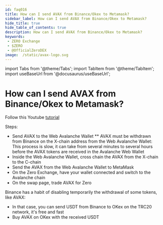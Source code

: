 ```yaml
---
id: faq016
title: How can I send AVAX from Binance/Okex to Metamask?
sidebar_label: How can I send AVAX from Binance/Okex to Metamask?
hide_title: true
hide_table_of_contents: true
description: How can I send AVAX from Binance/Okex to Metamask?
keywords:
 - ZERO Exchange
 - $ZERO
 - @OfficialZeroDEX
image:  /static/avax-logo.svg
---
```


import Tabs from '@theme/Tabs';
import TabItem from '@theme/TabItem';
import useBaseUrl from '@docusaurus/useBaseUrl';

# How can I send AVAX from Binance/Okex to Metamask?

Follow this Youtube [tutorial](https://www.youtube.com/watch?v=FNGqS-X4ruM)

Steps:
* Send AVAX to the Web Avalanche Wallet
** AVAX must be withdrawn from Binance on the X-chain address from the Web Avalanche Wallet: This process is slow, it can take from several minutes to several hours before the AVAX tokens are received in the Avalanche Web Wallet
* Inside the Web Avalanche Wallet, cross chain the AVAX from the X-chain to the C-chain
* Send the AVAX from the Web Avalanche Wallet to MetaMask
* On the Zero Exchange, have your wallet connected and switch to the Avalanche chain
* On the swap page, trade AVAX for Zero


Binance has a habit of disabling temporarily the withdrawal of some tokens, like AVAX:
* In that case, you can send USDT from Binance to OKex on the TRC20 network, it's free and fast
* Buy AVAX on OKex with the received USDT
